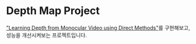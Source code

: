 # Depth Map Project

["Learning Depth from Monocular Video using Direct Methods"](https://arxiv.org/pdf/1712.00175.pdf)를 구현해보고, 성능을 개선시켜보는 프로젝트입니다.

